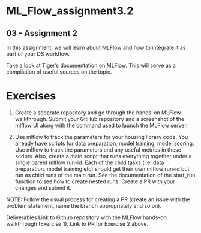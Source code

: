 # ML_Flow_assignment3.2

## 03 - Assignment 2

In this assignment, we will learn about MLFlow and how to integrate it as part of your DS workflow.

Take a look at Tiger’s documentation on MLFlow. This will serve as a compilation of useful sources on the topic.

# Exercises
1. Create a separate repository and go through the hands-on MLFlow walkthrough. Submit your GitHub repository and a screenshot of the mlflow UI along with the command used to launch the MLFlow server.


2. Use mlflow to track the parameters for your housing library code. You already have scripts for data preparation, model training, model scoring. Use mlflow to track the parameters and any useful metrics in these scripts. Also, create a main script that runs everything together under a single parent mlflow run-id. Each of the child tasks (i.e. data preparation, model training etc) should get their own mlflow run-id but run as child runs of the main run. See the documentation of the start_run function to see how to create nested runs. Create a PR with your changes and submit it.

NOTE: Follow the usual process for creating a PR (create an issue with the problem statement, name the branch appropriately and so on).

Deliverables
Link to Github repository with the MLFlow hands-on walkthrough (Exercise 1).
Link to PR for Exercise 2 above.
